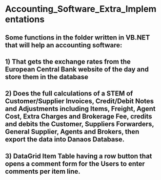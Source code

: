 # Accounting_Software_Extra_Implementations

## Some functions in the folder written in VB.NET that will help an accounting software:
## 1) That gets the exchange rates from the European Central Bank website of the day and store them in the database
## 2) Does the full calculations of a STEM of Customer/Supplier Invoices, Credit/Debit Notes and Adjustments including Items, Freight, Agent Cost, Extra Charges and Brokerage Fee, credits and debits the Customer, Suppliers Forwarders, General Supplier, Agents and Brokers, then export the data into Danaos Database.
## 3) DataGrid Item Table having a row button that opens a comment form for the Users to enter comments per item line.
